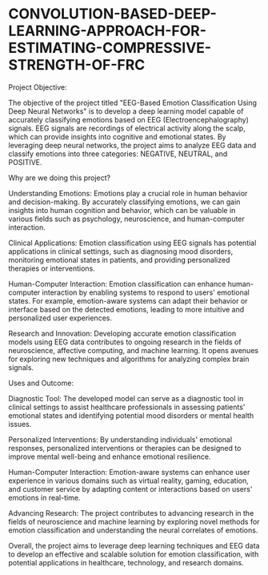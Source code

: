 # CONVOLUTION-BASED-DEEP-LEARNING-APPROACH-FOR-ESTIMATING-COMPRESSIVE-STRENGTH-OF-FRC
Project Objective:

The objective of the project titled "EEG-Based Emotion Classification Using Deep Neural Networks" is to develop a deep learning model capable of accurately classifying emotions based on EEG (Electroencephalography) signals. EEG signals are recordings of electrical activity along the scalp, which can provide insights into cognitive and emotional states. By leveraging deep neural networks, the project aims to analyze EEG data and classify emotions into three categories: NEGATIVE, NEUTRAL, and POSITIVE.

Why are we doing this project?

Understanding Emotions: Emotions play a crucial role in human behavior and decision-making. By accurately classifying emotions, we can gain insights into human cognition and behavior, which can be valuable in various fields such as psychology, neuroscience, and human-computer interaction.

Clinical Applications: Emotion classification using EEG signals has potential applications in clinical settings, such as diagnosing mood disorders, monitoring emotional states in patients, and providing personalized therapies or interventions.

Human-Computer Interaction: Emotion classification can enhance human-computer interaction by enabling systems to respond to users' emotional states. For example, emotion-aware systems can adapt their behavior or interface based on the detected emotions, leading to more intuitive and personalized user experiences.

Research and Innovation: Developing accurate emotion classification models using EEG data contributes to ongoing research in the fields of neuroscience, affective computing, and machine learning. It opens avenues for exploring new techniques and algorithms for analyzing complex brain signals.

Uses and Outcome:

Diagnostic Tool: The developed model can serve as a diagnostic tool in clinical settings to assist healthcare professionals in assessing patients' emotional states and identifying potential mood disorders or mental health issues.

Personalized Interventions: By understanding individuals' emotional responses, personalized interventions or therapies can be designed to improve mental well-being and enhance emotional resilience.

Human-Computer Interaction: Emotion-aware systems can enhance user experience in various domains such as virtual reality, gaming, education, and customer service by adapting content or interactions based on users' emotions in real-time.

Advancing Research: The project contributes to advancing research in the fields of neuroscience and machine learning by exploring novel methods for emotion classification and understanding the neural correlates of emotions.

Overall, the project aims to leverage deep learning techniques and EEG data to develop an effective and scalable solution for emotion classification, with potential applications in healthcare, technology, and research domains.
